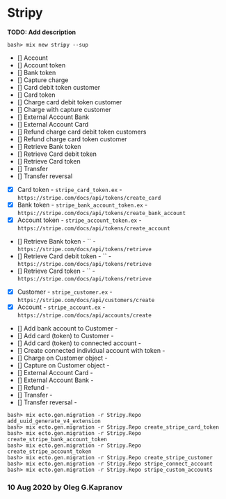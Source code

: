 # Stripy

**TODO: Add description**

```
bash> mix new stripy --sup
```

- [] Account
- [] Account token
- [] Bank token
- [] Capture charge
- [] Card debit token customer
- [] Card token
- [] Charge card debit token customer
- [] Charge with capture customer
- [] External Account Bank
- [] External Account Card
- [] Refund charge card debit token customers
- [] Refund charge card token customer
- [] Retrieve Bank token
- [] Retrieve Card debit token
- [] Retrieve Card token
- [] Transfer
- [] Transfer reversal

- [X] Card token                                    - `stripe_card_token.ex`         - `https://stripe.com/docs/api/tokens/create_card`
- [X] Bank token                                    - `stripe_bank_account_token.ex` - `https://stripe.com/docs/api/tokens/create_bank_account`
- [X] Account token                                 - `stripe_account_token.ex`      - `https://stripe.com/docs/api/tokens/create_account`
- []  Retrieve Bank token                           - ``                             - `https://stripe.com/docs/api/tokens/retrieve`
- []  Retrieve Card debit token                     - ``                             - `https://stripe.com/docs/api/tokens/retrieve`
- []  Retrieve Card token                           - ``                             - `https://stripe.com/docs/api/tokens/retrieve`
- [X] Customer                                      - `stripe_customer.ex`           - `https://stripe.com/docs/api/customers/create`
- [X] Account                                       - `stripe_account.ex`            - `https://stripe.com/docs/api/accounts/create`
- [] Add bank account to Customer                   -
- [] Add card (token) to Customer                   -
- [] Add card (token) to connected account          -
- [] Create connected individual account with token -
- [] Charge on Customer object                      -
- [] Capture on Customer object                     -
- [] External Account Card                          -
- [] External Account Bank                          -
- [] Refund                                         -
- [] Transfer                                       -
- [] Transfer reversal                              -

```
bash> mix ecto.gen.migration -r Stripy.Repo add_uuid_generate_v4_extension
bash> mix ecto.gen.migration -r Stripy.Repo create_stripe_card_token
bash> mix ecto.gen.migration -r Stripy.Repo create_stripe_bank_account_token
bash> mix ecto.gen.migration -r Stripy.Repo create_stripe_account_token
bash> mix ecto.gen.migration -r Stripy.Repo create_stripe_customer
bash> mix ecto.gen.migration -r Stripy.Repo stripe_connect_account
bash> mix ecto.gen.migration -r Stripy.Repo stripe_custom_accounts
```

### 10 Aug 2020 by Oleg G.Kapranov

[1]: https://paper.dropbox.com/doc/Kapranov-tasks-KiiwUONoZm8UsQ0aS2Uc7
[2]: https://paper.dropbox.com/doc/Stripe-functionality-and-logics-d0eLko6UEEBuv1sh9IyWX
[3]: https://github.com/code-corps/stripity_stripe
[4]: https://github.com/sikanhe/stripe-elixir
[5]: https://github.com/svileng/stripy
[6]: https://github.com/stripe/stripe-mock
[7]: https://github.com/whitepaperclip/stripe_mock
[8]: https://github.com/ericentin/exexec
[9]: https://github.com/saleyn/erlexec
[10]: http://saleyn.github.io/erlexec/
[11]: https://github.com/pinterest/elixometer
[12]: https://github.com/paveltyk/epgsql_ex
[13]: https://question-it.com/questions/459691/kak-ispolzovat-repotransaction-s-neobrabotannymi-sql-zaprosami-v-ecto
[14]: https://github.com/code-corps/code-corps-api
[15]: https://medium.com/@paveltyk/custom-postgresql-driver-and-adapter-for-ecto-bedf1f9e0d19
[16]: https://www.slideshare.net/aaforward/accepting-payments-using-stripe-and-elixir
[17]: https://stripe.com/docs/api/tokens/create_card
[18]: https://stripe.com/docs/api/customers
